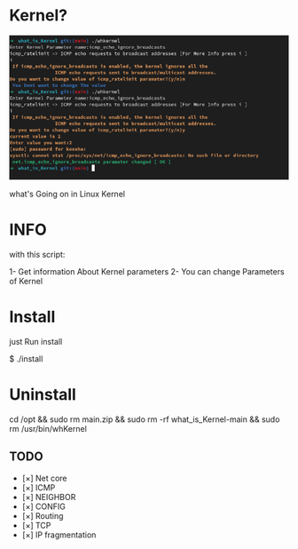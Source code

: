# Kernel?

![whkernel](./whkernel.png "whkernel image")

what's Going on in Linux Kernel

# INFO

with this script:

1- Get information About Kernel parameters 
2- You can change Parameters of Kernel


# Install 

just Run install

$ ./install




# Uninstall 

cd /opt && sudo rm main.zip && sudo rm -rf what_is_Kernel-main && sudo rm /usr/bin/whKernel



## TODO

- [×] Net core
- [×] ICMP
- [×] NEIGHBOR
- [×] CONFIG
- [×] Routing
- [×] TCP
- [×] IP fragmentation
